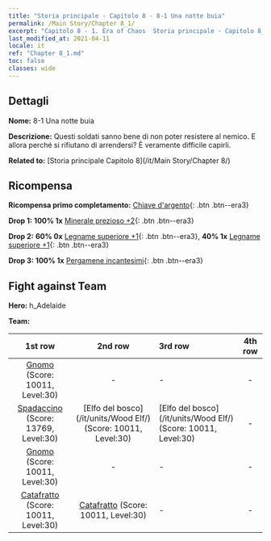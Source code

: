```yaml
---
title: "Storia principale - Capitolo 8 - 8-1 Una notte buia"
permalink: /Main Story/Chapter 8_1/
excerpt: "Capitolo 8 - 1. Era of Chaos  Storia principale - Capitolo 8_1. 8-1 Una notte buia"
last_modified_at: 2021-04-11
locale: it
ref: "Chapter 8_1.md"
toc: false
classes: wide
---
```


## Dettagli

 **Nome:** 8-1 Una notte buia

 **Descrizione:** Questi soldati sanno bene di non poter resistere al nemico. E allora perché si rifiutano di arrendersi? È veramente difficile capirli.

 **Related to:** [Storia principale Capitolo 8](/it/Main Story/Chapter 8/)

## Ricompensa

 **Ricompensa primo completamento:** [Chiave d'argento](/it/Items/con_693/){: .btn .btn--era3}

 **Drop 1:** **100% 1x** [Minerale prezioso +2](/it/Items/mat_26/){: .btn .btn--era3}

 **Drop 2:** **60% 0x** [Legname superiore +1](/it/Items/mat_20/){: .btn .btn--era3}, **40% 1x** [Legname superiore +1](/it/Items/mat_20/){: .btn .btn--era3}

 **Drop 3:** **100% 1x** [Pergamene incantesimi](/it/Items/con_694/){: .btn .btn--era3}


## Fight against Team
 **Hero:** h_Adelaide

 **Team:**


  | 1st row | 2nd row | 3rd row | 4th row |
  |:----:|:----:|:----|:----:|
  | [Gnomo](/it/units/Dwarf/) (Score: 10011, Level:30)  | - | - | - |
  | [Spadaccino](/it/units/Swordsman/) (Score: 13769, Level:30)  | [Elfo del bosco](/it/units/Wood Elf/) (Score: 10011, Level:30)  | [Elfo del bosco](/it/units/Wood Elf/) (Score: 10011, Level:30)  | - |
  | [Gnomo](/it/units/Dwarf/) (Score: 10011, Level:30)  | - | - | - |
  | [Catafratto](/it/units/Cavalier/) (Score: 10011, Level:30)  | [Catafratto](/it/units/Cavalier/) (Score: 10011, Level:30)  | - | - |


